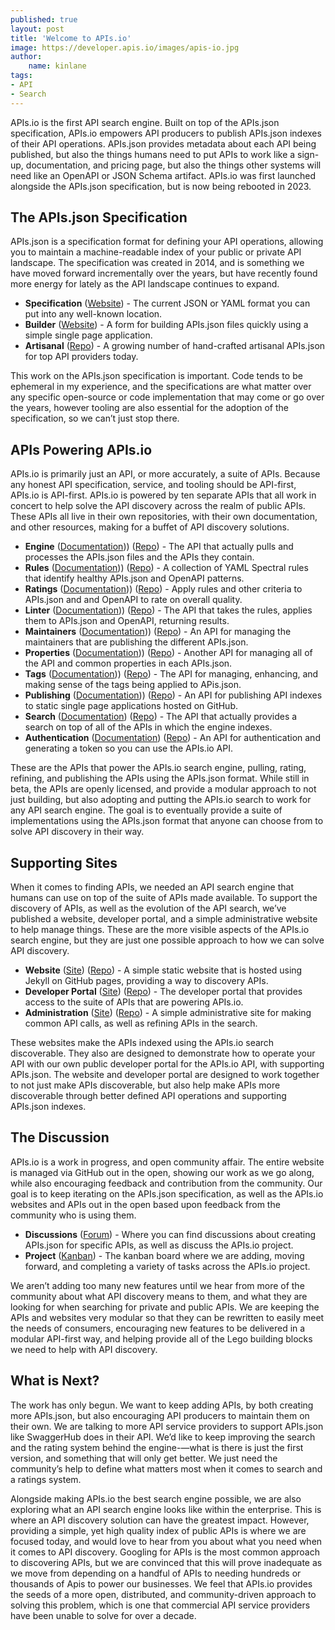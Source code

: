 ```yaml
---
published: true
layout: post
title: 'Welcome to APIs.io'
image: https://developer.apis.io/images/apis-io.jpg
author:
    name: kinlane
tags:
- API
- Search
---
```

APIs.io is the first API search engine. Built on top of the APIs.json specification, APIs.io empowers API producers to publish APIs.json indexes of their API operations. APIs.json provides metadata about each API being published, but also the things humans need to put APIs to work like a sign-up, documentation, and pricing page, but also the things other systems will need like an OpenAPI or JSON Schema artifact. APIs.io was first launched alongside the APIs.json specification, but is now being rebooted in 2023.

## The APIs.json Specification
APIs.json is a specification format for defining your API operations, allowing you to maintain a machine-readable index of your public or private API landscape. The specification was created in 2014, and is something we have moved forward incrementally over the years, but have recently found more energy for lately as the API landscape continues to expand.

-   **Specification** ([Website](https://apisjson.org/)) - The current JSON or YAML format you can put into any well-known location.
-   **Builder** ([Website](https://apisjson.org/%5D(http://builder.apisyaml.org/))) - A form for building APIs.json files quickly using a simple single page application.
-   **Artisanal** ([Repo](https://github.com/apis-json/artisanal)) - A growing number of hand-crafted artisanal APIs.json for top API providers today.

This work on the APIs.json specification is important. Code tends to be ephemeral in my experience, and the specifications are what matter over any specific open-source or code implementation that may come or go over the years, however tooling are also essential for the adoption of the specification, so we can’t just stop there.

## APIs Powering APIs.io
APIs.io is primarily just an API, or more accurately, a suite of APIs. Because any honest API specification, service, and tooling should be API-first, APIs.io is API-first. APIs.io is powered by ten separate APIs that all work in concert to help solve the API discovery across the realm of public APIs. These APIs all live in their own repositories, with their own documentation, and other resources, making for a buffet of API discovery solutions.

-   **Engine** ([Documentation](https://engine-docs.apis.io/))) ([Repo](https://github.com/api-search/engine-api)) - The API that actually pulls and processes the APIs.json files and the APIs they contain.
-   **Rules** ([Documentation](https://rules-docs.apis.io/))) ([Repo](https://github.com/api-search/rules-api)) - A collection of YAML Spectral rules that identify healthy APIs.json and OpenAPI patterns.
-   **Ratings** ([Documentation](https://ratings-docs.apis.io/))) ([Repo](https://github.com/api-search/ratings-api)) - Apply rules and other criteria to APIs.json and and OpenAPI to rate on overall quality.
-   **Linter** ([Documentation](https://linter-docs.apis.io/))) ([Repo](https://github.com/api-search/linter-api)) - The API that takes the rules, applies them to APIs.json and OpenAPI, returning results.
-   **Maintainers** ([Documentation](https://maintainers-docs.apis.io/))) ([Repo](https://github.com/api-search/maintainers-api)) - An API for managing the maintainers that are publishing the different APIs.json.
-   **Properties** ([Documentation](https://properties-docs.apis.io/))) ([Repo](https://github.com/api-search/properties-api)) - Another API for managing all of the API and common properties in each APIs.json.
-   **Tags** ([Documentation](https://tags-docs.apis.io/))) ([Repo](https://github.com/api-search/tags-api)) - The API for managing, enhancing, and making sense of the tags being applied to APis.json.
-   **Publishing** ([Documentation](https://publishing-docs.apis.io/))) ([Repo](https://github.com/api-search/publishing-api)) - An API for publishing API indexes to static single page applications hosted on GitHub.
-   **Search** ([Documentation](https://search-docs.apis.io/)) ([Repo](https://github.com/api-search/search-api)) - The API that actually provides a search on top of all of the APIs in which the engine indexes.
-   **Authentication** ([Documentation](https://auth-docs.apis.io/)) ([Repo](https://github.com/api-search/authentication-api)) - An API for authentication and generating a token so you can use the APIs.io API.

These are the APIs that power the APIs.io search engine, pulling, rating, refining, and publishing the APIs using the APIs.json format. While still in beta, the APIs are openly licensed, and provide a modular approach to not just building, but also adopting and putting the APIs.io search to work for any API search engine. The goal is to eventually provide a suite of implementations using the APIs.json format that anyone can choose from to solve API discovery in their way.

## Supporting Sites
When it comes to finding APIs, we needed an API search engine that humans can use on top of the suite of APIs made available. To support the discovery of APIs, as well as the evolution of the API search, we’ve published a website, developer portal, and a simple administrative website to help manage things. These are the more visible aspects of the APIs.io search engine, but they are just one possible approach to how we can solve API discovery.

-   **Website** ([Site](https://apis.io/)) ([Repo](https://github.com/api-search/web-site)) - A simple static website that is hosted using Jekyll on GitHub pages, providing a way to discovery APIs.
-   **Developer Portal** ([Site](https://developer.apis.io/)) ([Repo](https://github.com/api-search/developer-portal)) - The developer portal that provides access to the suite of APIs that are powering APIs.io.
-   **Administration** ([Site](https://admin.apis.io/)) ([Repo](https://github.com/api-search/admin)) - A simple administrative site for making common API calls, as well as refining APIs in the search.

These websites make the APIs indexed using the APIs.io search discoverable. They also are designed to demonstrate how to operate your API with our own public developer portal for the APIs.io API, with supporting APIs.json. The website and developer portal are designed to work together to not just make APIs discoverable, but also help make APIs more discoverable through better defined API operations and supporting APIs.json indexes.

## The Discussion
APIs.io is a work in progress, and open community affair. The entire website is managed via GitHub out in the open, showing our work as we go along, while also encouraging feedback and contribution from the community. Our goal is to keep iterating on the APIs.json specification, as well as the APIs.io websites and APIs out in the open based upon feedback from the community who is using them.

-   **Discussions** ([Forum](https://github.com/orgs/api-search/projects/1/views/1)) - Where you can find discussions about creating APIs.json for specific APIs, as well as discuss the APIs.io project.
-   **Project** ([Kanban](https://github.com/orgs/api-search/projects/1/views/1)) - The kanban board where we are adding, moving forward, and completing a variety of tasks across the APIs.io project.

We aren’t adding too many new features until we hear from more of the community about what API discovery means to them, and what they are looking for when searching for private and public APIs. We are keeping the APIs and websites very modular so that they can be rewritten to easily meet the needs of consumers, encouraging new features to be delivered in a modular API-first way, and helping provide all of the Lego building blocks we need to help with API discovery.

## What is Next?
The work has only begun. We want to keep adding APIs, by both creating more APIs.json, but also encouraging API producers to maintain them on their own. We are talking to more API service providers to support APIs.json like SwaggerHub does in their API. We’d like to keep improving the search and the rating system behind the engine-—what is there is just the first version, and something that will only get better. We just need the community’s help to define what matters most when it comes to search and a ratings system.

Alongside making APIs.io the best search engine possible, we are also exploring what an API search engine looks like within the enterprise. This is where an API discovery solution can have the greatest impact. However, providing a simple, yet high quality index of public APIs is where we are focused today, and would love to hear from you about what you need when it comes to API discovery. Googling for APIs is the most common approach to discovering APIs, but we are convinced that this will prove inadequate as we move from depending on a handful of APIs to needing hundreds or thousands of Apis to power our businesses. We feel that APIs.io provides the seeds of a more open, distributed, and community-driven approach to solving this problem, which is one that commercial API service providers have been unable to solve for over a decade.